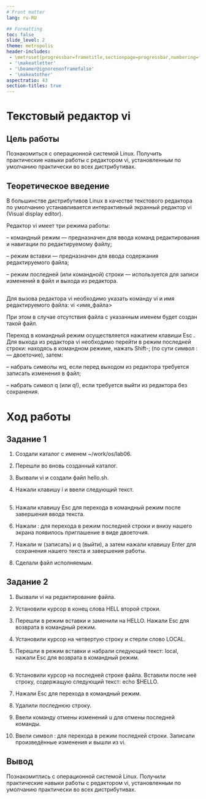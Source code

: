 ```yaml
---
# Front matter
lang: ru-RU

## Formatting
toc: false
slide_level: 2
theme: metropolis
header-includes: 
 - \metroset{progressbar=frametitle,sectionpage=progressbar,numbering=fraction}
 - '\makeatletter'
 - '\beamer@ignorenonframefalse'
 - '\makeatother'
aspectratio: 43
section-titles: true
---
```


# Текстовый редактор vi

## Цель работы

Познакомиться с операционной системой Linux. Получить практические навыки работы с редактором vi, установленным по умолчанию практически во всех дистрибутивах.

## Теоретическое введение

В большинстве дистрибутивов Linux в качестве текстового редактора по умолчанию
устанавливается интерактивный экранный редактор vi (Visual display editor).

Редактор vi имеет три режима работы:

– командный режим — предназначен для ввода команд редактирования и навигации по
редактируемому файлу;

– режим вставки — предназначен для ввода содержания редактируемого файла;

– режим последней (или командной) строки — используется для записи изменений в файл
и выхода из редактора.

##

Для вызова редактора vi необходимо указать команду vi и имя редактируемого файла:
vi <имя_файла>

При этом в случае отсутствия файла с указанным именем будет создан такой файл.

Переход в командный режим осуществляется нажатием клавиши Esc . Для выхода из
редактора vi необходимо перейти в режим последней строки: находясь в командном
режиме, нажать Shift-; (по сути символ : — двоеточие), затем:

– набрать символы wq, если перед выходом из редактора требуется записать изменения
в файл;

– набрать символ q (или q!), если требуется выйти из редактора без сохранения.

# Ход работы
## Задание 1

1. Создали каталог с именем ~/work/os/lab06.

2. Перешли во вновь созданный каталог.

3. Вызвали vi и создали файл hello.sh. 

4. Нажали клавишу i и ввели следующий текст. 

##

5. Нажали клавишу Esc для перехода в командный режим после завершения ввода текста.

6. Нажали : для перехода в режим последней строки и внизу нашего экрана появилось приглашение в виде двоеточия.

7. Нажали w (записать) и q (выйти), а затем нажали клавишу Enter для сохранения нашего текста и завершения работы.

8. Сделали файл исполняемым. 

## Задание 2

1. Вызвали vi на редактирование файла.

2. Установили курсор в конец слова HELL второй строки. 

3. Перешли в режим вставки и заменили на HELLO. Нажали Esc для возврата в командный режим.

4. Установили курсор на четвертую строку и стерли слово LOCAL.

5. Перешли в режим вставки и набрали следующий текст: local, нажали Esc для
возврата в командный режим.

##

6. Установили курсор на последней строке файла. Вставили после неё строку, содержащую
следующий текст: echo $HELLO. 

7. Нажали Esc для перехода в командный режим.

8. Удалили последнюю строку.

9. Ввели команду отмены изменений u для отмены последней команды.

10. Ввели символ : для перехода в режим последней строки. Записали произведённые изменения и вышли из vi. 

## Вывод

Познакомитлись с операционной системой Linux. Получили практические навыки работы с редактором vi, установленным по умолчанию практически во всех дистрибутивах.
